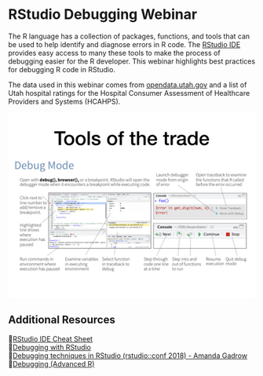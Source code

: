 # RStudio Debugging Webinar

The R language has a collection of packages, functions, and tools that can be
used to help identify and diagnose errors in R code. The [RStudio
IDE](https://www.rstudio.com/products/rstudio/) provides easy access to many
these tools to make the process of debugging easier for the R developer. This
webinar highlights best practices for debugging R code in RStudio.

The data used in this webinar comes from
[opendata.utah.gov](https://opendata.utah.gov/Health/HCAHPS-Hospital-Ratings-For-Utah/a9vm-dqxv)
and a list of Utah hospital ratings for the Hospital Consumer Assessment of
Healthcare Providers and Systems (HCAHPS).

![](img/slide-screenshot.jpeg)

## Additional Resources
:page_facing_up:[RStudio IDE Cheat Sheet](https://www.rstudio.com/resources/cheatsheets/#ide)  
:page_facing_up:[Debugging with RStudio](https://support.rstudio.com/hc/en-us/articles/205612627-Debugging-with-RStudio)  
:movie_camera:[Debugging techniques in RStudio (rstudio::conf 2018) - Amanda Gadrow](https://resources.rstudio.com/rstudio-conf-2018/debugging-techniques-in-rstudio-amanda-gadrow)  
:blue_book:[Debugging (Advanced R)](https://adv-r.hadley.nz/debugging.html)  
